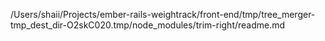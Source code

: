 /Users/shaii/Projects/ember-rails-weightrack/front-end/tmp/tree_merger-tmp_dest_dir-O2skC020.tmp/node_modules/trim-right/readme.md